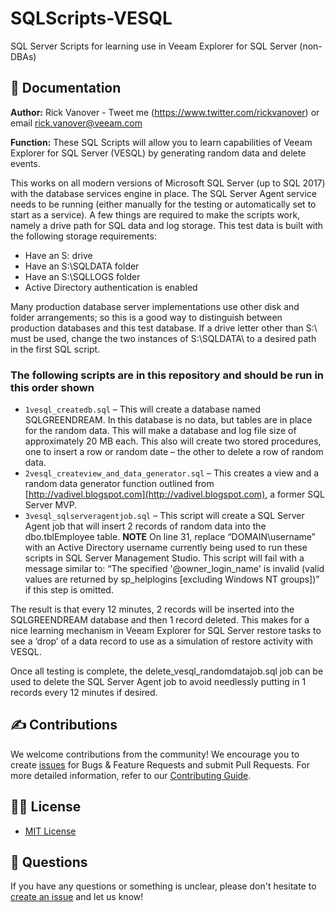 # SQLScripts-VESQL

SQL Server Scripts for learning use in Veeam Explorer for SQL Server (non-DBAs)

## 📗 Documentation

**Author:** Rick Vanover - Tweet me (https://www.twitter.com/rickvanover) or email rick.vanover@veeam.com

**Function:** These SQL Scripts will allow you to learn capabilities of Veeam Explorer for SQL Server (VESQL) by generating random data and delete events.

This works on all modern versions of Microsoft SQL Server (up to SQL 2017) with the database services engine in place. The SQL Server Agent service needs to be running (either manually for the testing or automatically set to start as a service). A few things are required to make the scripts work, namely a drive path for SQL data and log storage. This test data is built with the following storage requirements:

* Have an S: drive
* Have an S:\SQLDATA folder
* Have an S:\SQLLOGS folder
* Active Directory authentication is enabled

Many production database server implementations use other disk and folder arrangements; so this is a good way to distinguish between production databases and this test database. If a drive letter other than S:\ must be used, change the two instances of S:\SQLDATA\ to a desired path in the first SQL script.

### The following scripts are in this repository and should be run in this order shown

* `1vesql_createdb.sql` – This will create a database named SQLGREENDREAM. In this database is no data, but tables are in place for the random data. This will make a database and log file size of approximately 20 MB each. This also will create two stored procedures, one to insert a row or random date – the other to delete a row of random data.
* `2vesql_createview_and_data_generator.sql` – This creates a view and a random data generator function outlined from [http://vadivel.blogspot.com](http://vadivel.blogspot.com), a former SQL Server MVP.
* `3vesql_sqlserveragentjob.sql` – This script will create a SQL Server Agent job that will insert 2 records of random data into the dbo.tblEmployee table. **NOTE**  On line 31, replace “DOMAIN\username” with an Active Directory username currently being used to run these scripts in SQL Server Management Studio. This script will fail with a message similar to: “The specified '@owner_login_name' is invalid (valid values are returned by sp_helplogins [excluding Windows NT groups])” if this step is omitted.

The result is that every 12 minutes, 2 records will be inserted into the SQLGREENDREAM database and then 1 record deleted. This makes for a nice learning mechanism in Veeam Explorer for SQL Server restore tasks to see a ‘drop’ of a data record to use as a simulation of restore activity with VESQL.

Once all testing is complete, the delete_vesql_randomdatajob.sql job can be used to delete the SQL Server Agent job to avoid needlessly putting in 1 records every 12 minutes if desired.

## ✍ Contributions

We welcome contributions from the community! We encourage you to create [issues](https://github.com/VeeamHub/SQLScripts-VESQL/issues/new/choose) for Bugs & Feature Requests and submit Pull Requests. For more detailed information, refer to our [Contributing Guide](CONTRIBUTING.md).

## 🤝🏾 License

* [MIT License](LICENSE)

## 🤔 Questions

If you have any questions or something is unclear, please don't hesitate to [create an issue](https://github.com/VeeamHub/SQLScripts-VESQL/issues/new/choose) and let us know!
